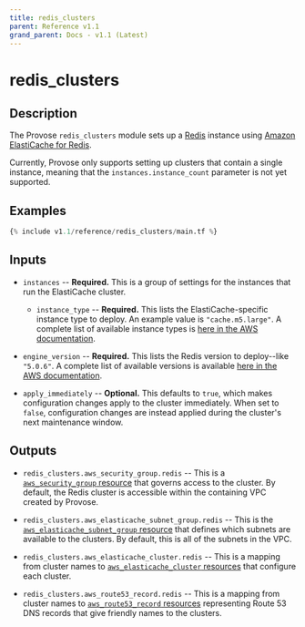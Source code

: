 ```yaml
---
title: redis_clusters
parent: Reference v1.1
grand_parent: Docs - v1.1 (Latest)
---
```


# redis_clusters

## Description

The Provose `redis_clusters` module sets up a [Redis](https://redis.io/) instance using [Amazon ElastiCache for Redis](https://aws.amazon.com/elasticache/redis/).

Currently, Provose only supports setting up clusters that contain a single instance, meaning that the `instances.instance_count` parameter is not yet supported.

## Examples

```terraform
{% include v1.1/reference/redis_clusters/main.tf %}
```

## Inputs

- `instances` -- **Required.** This is a group of settings for the instances that run the ElastiCache cluster.

  - `instance_type` -- **Required.** This lists the ElastiCache-specific instance type to deploy. An example value is `"cache.m5.large"`. A complete list of available instance types is [here in the AWS documentation](https://docs.aws.amazon.com/AmazonElastiCache/latest/red-ug/CacheNodes.SupportedTypes.html).

- `engine_version` -- **Required.** This lists the Redis version to deploy--like `"5.0.6"`. A complete list of available versions is available [here in the AWS documentation](https://docs.aws.amazon.com/AmazonElastiCache/latest/red-ug/supported-engine-versions.html).

- `apply_immediately` -- **Optional.** This defaults to `true`, which makes configuration changes apply to the cluster immediately. When set to `false`, configuration changes are instead applied during the cluster's next maintenance window.

## Outputs

- `redis_clusters.aws_security_group.redis` -- This is a [`aws_security_group` resource](https://www.terraform.io/docs/providers/aws/r/security_group.html) that governs access to the cluster. By default, the Redis cluster is accessible within the containing VPC created by Provose.

- `redis_clusters.aws_elasticache_subnet_group.redis` -- This is the [`aws_elasticache_subnet_group` resource](https://www.terraform.io/docs/providers/aws/r/elasticache_subnet_group.html) that defines which subnets are available to the clusters. By default, this is all of the subnets in the VPC.

- `redis_clusters.aws_elasticache_cluster.redis` -- This is a mapping from cluster names to [`aws_elasticache_cluster` resources](https://www.terraform.io/docs/providers/aws/r/elasticache_cluster.html) that configure each cluster.

- `redis_clusters.aws_route53_record.redis` -- This is a mapping from cluster names to [`aws_route53_record` resources](https://www.terraform.io/docs/providers/aws/r/route53_record.html) representing Route 53 DNS records that give friendly names to the clusters.
